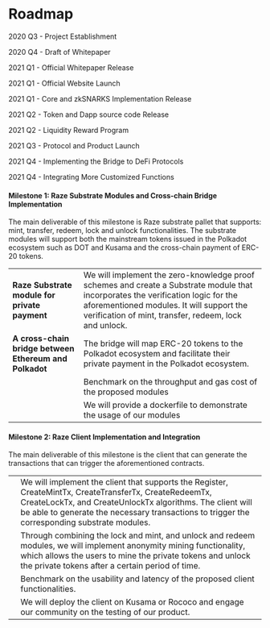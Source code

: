 # Roadmap

2020 Q3 - Project Establishment

2020 Q4 - Draft of Whitepaper

2021 Q1 - Official Whitepaper Release

2021 Q1 - Official Website Launch

2021 Q1 - Core and zkSNARKS Implementation Release

2021 Q2 - Token and Dapp source code Release

2021 Q2 - Liquidity Reward Program

2021 Q3 - Protocol and Product Launch

2021 Q4 - Implementing the Bridge to DeFi Protocols

2021 Q4 - Integrating More Customized Functions

#### Milestone 1: Raze Substrate Modules and Cross-chain Bridge Implementation <a href="#milestone-1-raze-substrate-modules-and-cross-chain-bridge-implementation" id="milestone-1-raze-substrate-modules-and-cross-chain-bridge-implementation"></a>

The main deliverable of this milestone is Raze substrate pallet that supports: mint, transfer, redeem, lock and unlock functionalities. The substrate modules will support both the mainstream tokens issued in the Polkadot ecosystem such as DOT and Kusama and the cross-chain payment of ERC-20 tokens.

|                                                        |                                                                                                                                                                                                                                        |
| ------------------------------------------------------ | -------------------------------------------------------------------------------------------------------------------------------------------------------------------------------------------------------------------------------------- |
| **Raze Substrate module for private payment**          | We will implement the zero-knowledge proof schemes and create a Substrate module that incorporates the verification logic for the aforementioned modules. It will support the verification of mint, transfer, redeem, lock and unlock. |
| **A cross-chain bridge between Ethereum and Polkadot** | The bridge will map ERC-20 tokens to the Polkadot ecosystem and facilitate their private payment in the Polkadot ecosystem.                                                                                                            |
|                                                        | Benchmark on the throughput and gas cost of the proposed modules                                                                                                                                                                       |
|                                                        | We will provide a dockerfile to demonstrate the usage of our modules                                                                                                                                                                   |

#### **Milestone 2: Raze Client Implementation and Integration** <a href="#milestone-2-raze-client-implementation-and-integration" id="milestone-2-raze-client-implementation-and-integration"></a>

The main deliverable of this milestone is the client that can generate the transactions that can trigger the aforementioned contracts.

|   |                                                                                                                                                                                                                                                                      |
| - | -------------------------------------------------------------------------------------------------------------------------------------------------------------------------------------------------------------------------------------------------------------------- |
|   | We will implement the client that supports the Register, CreateMintTx, CreateTransferTx, CreateRedeemTx, CreateLockTx, and CreateUnlockTx algorithms. The client will be able to generate the necessary transactions to trigger the corresponding substrate modules. |
|   | Through combining the lock and mint, and unlock and redeem modules, we will implement anonymity mining functionality, which allows the users to mine the private tokens and unlock the private tokens after a certain period of time.                                |
|   | Benchmark on the usability and latency of the proposed client functionalities.                                                                                                                                                                                       |
|   | We will deploy the client on Kusama or Rococo and engage our community on the testing of our product.                                                                                                                                                                |
